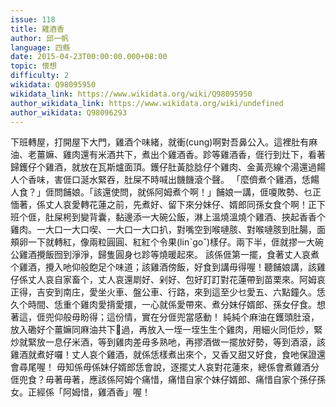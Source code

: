 ```yaml
---
issue: 118
title: 雞酒香
author: 邱一帆
language: 四縣
date: 2015-04-23T00:00:00.000+08:00
topic: 懷想
difficulty: 2
wikidata: Q98095950
wikidata_link: https://www.wikidata.org/wiki/Q98095950
author_wikidata_link: https://www.wikidata.org/wiki/undefined
author_wikidata: Q98096293
---
```

下班轉屋，打開屋下大門，雞酒个味緒，就衝(cung)啊對吾鼻公入。這裡肚有麻油、老薑嫲、雞肉還有米酒共下，煮出个雞酒香。跈等雞酒香，𠊎行到灶下，看著歸鑊仔个雞酒，就放在瓦斯爐面頂。鑊仔肚黃腍腍仔个雞肉、金黃亮線个湯還過餳人个香味，害𠊎口涎水緊吞，肚屎不時喊出饑饑滾个聲。
「麼儕煮个雞酒，恁餳人食？」𠊎問餔娘。「該還使問，就係阿姆煮个啊！」餔娘一講，𠊎嗄敗勢、乜正愐著，係丈人哀愛轉花蓮之前，先煮好、留下來分妹仔、婿郎同孫女食个啊！正下班个𠊎，肚屎枵到變背囊，黏邊添一大碗公飯，淋上溫燒溫燒个雞酒、挾起香香个雞肉。一大口一大口喫、一大口一大口扒，對嘴空到喉嗹胲、對喉嗹胲到肚腸，面頰卵一下就轉紅，像兩粒圓圓、紅紅个令果(linˋgoˇ)樣仔。兩下半，𠊎就摎一大碗公雞酒攪飯囫到淨淨，歸隻圓身乜跈等燒暖起來。
該係𠊎第一擺，食著丈人哀煮个雞酒，攪入吔仰般飽足个味道；該雞酒傍飯，好食到講毋得喔！聽餔娘講，該雞仔係丈人哀自家畜个，丈人哀還㓾好、剁好、包好䟓䟓對花蓮帶到苗栗來。阿姆哀正得，吉安到南庄，愛坐火車、盤公車、行路，來到這至少乜愛五、六點鐘久。恁久个時間、恁重个雞肉愛揹愛擐，一心就係愛帶來、煮分妹仔婿郎、孫女仔食。想著這，𠊎兜仰般毋盼得；這份情，實在分𠊎兜當感動！
純純个麻油在鑊頭肚滾，放入磡好个薑嫲同麻油共下𤐙過，再放入一垤一垤生生个雞肉，用細火同佢炒，緊炒就緊放一息仔米酒，等到雞肉差毋多熟吔，再摎酒做一擺放好勢，等到酒滾，該雞酒就煮好囉！丈人哀个雞酒，就係恁樣煮出來个，又香又甜又好食，食吔保證還會尋尾喔！
毋知係毋係妹仔婿郎恁會說，逐擺丈人哀對花蓮來，總係會煮雞酒分𠊎兜食？毋著毋著，應該係阿姆个痛惜，痛惜自家个妹仔婿郎、痛惜自家个孫仔孫女。正經係「阿姆惜，雞酒香」喔！
